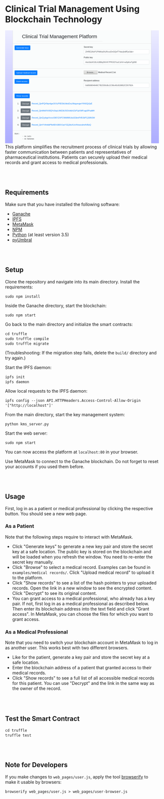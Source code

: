 # Clinical Trial Management Using Blockchain Technology
![](screenshots/patient.png)
This platform simplifies the recruitment process of clinical trials by allowing faster communication between patients and representatives of pharmaceutical institutions. Patients can securely upload their medical records and grant access to medical professionals.


<br></br>
## Requirements
Make sure that you have installed the following software:
- [Ganache](https://github.com/trufflesuite/ganache)
- [IPFS](https://github.com/ipfs/go-ipfs)
- [MetaMask](https://metamask.io/)
- [NPM](https://www.npmjs.com/get-npm)
- [Python](https://www.python.org/downloads/) (at least version 3.5)
- [pyUmbral](https://github.com/nucypher/pyUmbral)


<br></br>
## Setup
Clone the repository and navigate into its main directory.
Install the requirements:
```
sudo npm install
```


Inside the Ganache directory, start the blockchain:
```
sudo npm start
```


Go back to the main directory and initialize the smart contracts:
```
cd truffle
sudo truffle compile
sudo truffle migrate
```
(Troubleshooting: If the migration step fails, delete the `build/` directory and try again.)


Start the IPFS daemon:
```
ipfs init
ipfs daemon
```

Allow local requests to the IPFS daemon:
```
ipfs config --json API.HTTPHeaders.Access-Control-Allow-Origin '["http://localhost"]'
```


From the main directory, start the key management system:
```
python kms_server.py
```


Start the web server:
```
sudo npm start
```
You can now access the platform at `localhost:80` in your browser.

Use MetaMask to connect to the Ganache blockchain. Do not forget to reset your accounts if you used them before.


<br></br>
## Usage
First, log in as a patient or medical professional by clicking the respective button. You should see a new web page.


### As a Patient
Note that the following steps require to interact with MetaMask.
- Click "Generate keys" to generate a new key pair and store the secret key at a safe location. The public key is stored on the blockchain and will be loaded when you refresh the window. You need to re-enter the secret key manually.
- Click "Browse" to select a medical record. Examples can be found in `examples/medical records/`. Click "Upload medical record" to upload it to the platform.
- Click "Show records" to see a list of the hash pointers to your uploaded records. Open the link in a new window to see the encrypted content. Click "Decrypt" to see its original content.
- You can grant access to a medical professional, who already has a key pair. If not, first log in as a medical professional as described below. Then enter its blockchain address into the text field and click "Grant access". In MetaMask, you can choose the files for which you want to grant access.


### As a Medical Professional
Note that you need to switch your blockchain account in MetaMask to log in as another user. This works best with two different browsers.
- Like for the patient, generate a key pair and store the secret key at a safe location.
- Enter the blockchain address of a patient that granted access to their medical records.
- Click "Show records" to see a full list of all accessible medical records for this patient. You can use "Decrypt" and the link in the same way as the owner of the record.


<br></br>
## Test the Smart Contract
```
cd truffle
truffle test
```


<br></br>
## Note for Developers
If you make changes to `web_pages/user.js`, apply the tool [browserify](http://browserify.org/) to make it usable by browsers:
```
browserify web_pages/user.js > web_pages/user-browser.js
```
